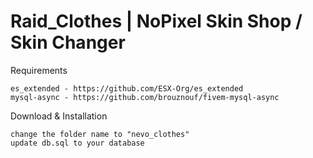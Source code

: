 # Raid_Clothes | NoPixel Skin Shop / Skin Changer

Requirements
```
es_extended - https://github.com/ESX-Org/es_extended
mysql-async - https://github.com/brouznouf/fivem-mysql-async
```

Download & Installation
```
change the folder name to "nevo_clothes"
update db.sql to your database
```
